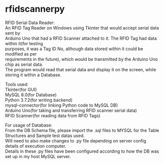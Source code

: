 # rfidscannerpy
RFID Serial Data Reader: \
An RFID Tag Reader on Windows using Tkinter that would accept serial data sent by \
Arduino Uno that had a RFID Scanner attached to it. The RFID Tag had data within it(for testing \
purposes, it was a Tag ID No, although data stored within it could be modified as per \
requirements in the future), which would be transmitted by the Arduino Uno chip as serial data.\
The program would read that serial data and display it on the screen, while storing it within a
Database. 

Tools used: \
Tkinter(for GUI) \
MySQL 8.0(for Database) \
Python 3.7.2(for writing backend) \
mysql-connector(for linking Python code to MySQL DB) \
Arduino Uno(for taking and transferring RFID scanner serial data)\
RFID Scanner(for reading data from RFID Tags) 

For usage of Database: \
From the DB Schema file, please import the .sql files to MYSQL for the Table Structures and Sample test datas used. \
Will need to also make changes to .py file depending on server config details of execution computer. \
Details in these .py files have been configured according to how the DB was set up in my host MySQL server. 
